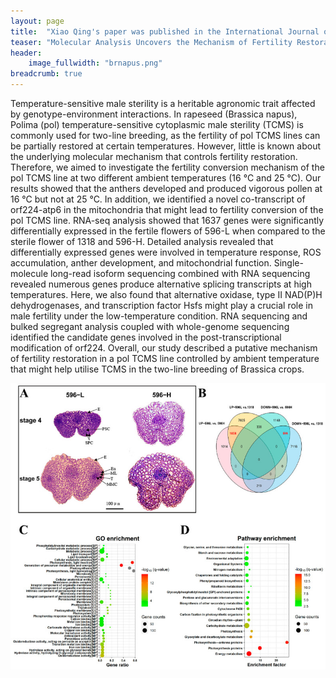 ```yaml
---
layout: page
title:  "Xiao Qing's paper was published in the International Journal of Molecular Sciences"
teaser: "Molecular Analysis Uncovers the Mechanism of Fertility Restoration in Temperature-Sensitive Polima Cytoplasmic Male-Sterile Brassica napus."
header:
    image_fullwidth: "brnapus.png"
breadcrumb: true
---
```


Temperature-sensitive male sterility is a heritable agronomic trait affected by genotype-environment interactions. In rapeseed (Brassica napus), Polima (pol) temperature-sensitive cytoplasmic male sterility (TCMS) is commonly used for two-line breeding, as the fertility of pol TCMS lines can be partially restored at certain temperatures. However, little is known about the underlying molecular mechanism that controls fertility restoration. Therefore, we aimed to investigate the fertility conversion mechanism of the pol TCMS line at two different ambient temperatures (16 °C and 25 °C). Our results showed that the anthers developed and produced vigorous pollen at 16 °C but not at 25 °C. In addition, we identified a novel co-transcript of orf224-atp6 in the mitochondria that might lead to fertility conversion of the pol TCMS line. RNA-seq analysis showed that 1637 genes were significantly differentially expressed in the fertile flowers of 596-L when compared to the sterile flower of 1318 and 596-H. Detailed analysis revealed that differentially expressed genes were involved in temperature response, ROS accumulation, anther development, and mitochondrial function. Single-molecule long-read isoform sequencing combined with RNA sequencing revealed numerous genes produce alternative splicing transcripts at high temperatures. Here, we also found that alternative oxidase, type II NAD(P)H dehydrogenases, and transcription factor Hsfs might play a crucial role in male fertility under the low-temperature condition. RNA sequencing and bulked segregant analysis coupled with whole-genome sequencing identified the candidate genes involved in the post-transcriptional modification of orf224. Overall, our study described a putative mechanism of fertility restoration in a pol TCMS line controlled by ambient temperature that might help utilise TCMS in the two-line breeding of Brassica crops.


<div class="row">
    <div class="small-12 columns">
        <img src="/assets/img/research/xiaoqing2021_int.png">
    </div>
</div>
